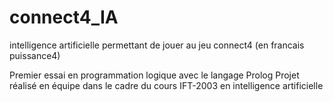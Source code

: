# connect4_IA
intelligence artificielle permettant de jouer au jeu connect4 (en francais puissance4)

Premier essai en programmation logique avec le langage Prolog
Projet réalisé en équipe dans le cadre du cours IFT-2003 en intelligence artificielle

